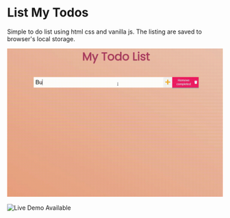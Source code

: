 # List My Todos
Simple to do list using html css and vanilla js. The listing are saved to browser's local storage.

![](demo.gif)

![Live Demo Available](https://listmytodos.vercel.app/)